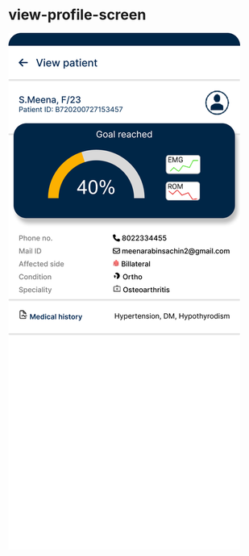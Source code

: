 # view-profile-screen
![view](https://github.com/Ayan-Paul/view-profile-screen/blob/main/Screenshot.png)
